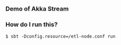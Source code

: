 ### Demo of Akka Stream 

### How do I run this?

```
$ sbt -Dconfig.resource=/etl-node.conf run
```
